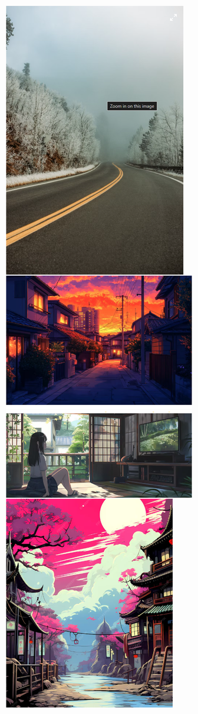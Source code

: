 ![alt text](image-1.png)![alt text](image-2.png)![alt text](image-3.png)![alt text](image-4.png)

<!-- what the opacity property do here  -->
